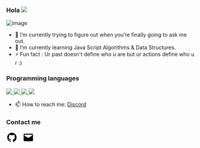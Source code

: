 ### Hola <img src="https://raw.githubusercontent.com/MartinHeinz/MartinHeinz/master/wave.gif" width="30px">

![image](https://user-images.githubusercontent.com/87962367/139198162-e7cf176e-b553-4f59-9dad-47883871e481.png)


- 🔭 I’m currently trying to figure out when you’re finally going to ask me out.
- 🌱 I’m currently learning Java Script Algorithms & Data Structures.
- ⚡ Fun fact : Ur past doesn't define who u are but ur actions define who u r :)
 
### Programming languages
<a href="#">
    <img src="https://user-images.githubusercontent.com/87962367/139209814-4d604f60-b90a-4208-ae94-59c7fe03df57.png" width="35px">
    <img src="https://user-images.githubusercontent.com/87962367/139207165-deb3c285-0119-411c-8f41-066194315ae2.png" width="35px">
    <img src="https://user-images.githubusercontent.com/87962367/139207721-43aa6ec3-c8ba-45ca-841a-4cd7f2f9346f.png" width="35px">
    <img src="https://user-images.githubusercontent.com/87962367/139210096-a6ec99fe-e1f3-463c-a824-f9a23a693039.png" width="35px">

</a> 


 - 📫 How to reach me: [Discord](https://discords.com/bio/p/blitzey) 
 

<h3 id="social">Contact me </h3>
<a href="//github.com/blitzey86"><img src="https://raw.githubusercontent.com/Automattic/social-logos/master/svg-min/github.svg" width="30px" style="width: 30px;margin-right: 10px;" /></a>
<a href="mailto:blitzey86@gmail.com"><img src="https://raw.githubusercontent.com/Automattic/social-logos/master/svg-min/mail.svg" width="30px" /></a>
